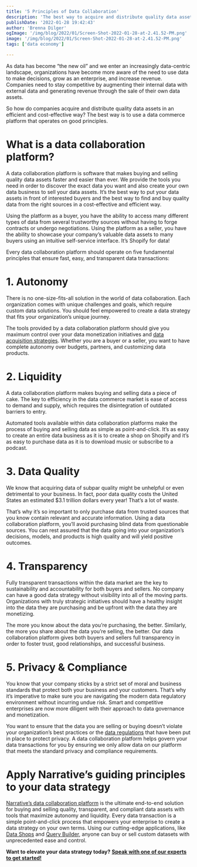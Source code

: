 ```yaml
---
title: '5 Principles of Data Collaboration'
description: 'The best way to acquire and distribute quality data assets in an efficient and cost-effective way is through a data commerce platform that operates on these 5 principles. '
publishDate: '2022-01-28 19:42:43'
author: 'Brenna Dilger'
ogImage: '/img/blog/2022/01/Screen-Shot-2022-01-28-at-2.41.52-PM.png'
image: '/img/blog/2022/01/Screen-Shot-2022-01-28-at-2.41.52-PM.png'
tags: ['data economy']

---
```

As data has become “the new oil” and we enter an increasingly data-centric landscape, organizations have become more aware of the need to use data to make decisions, grow as an enterprise, and increase revenue. Companies need to stay competitive by augmenting their internal data with external data and generating revenue through the sale of their own data assets.

So how do companies acquire and distribute quality data assets in an efficient and cost-effective way? The best way is to use a data commerce platform that operates on good principles.

**What is a data collaboration platform?**
==========================================

A data collaboration platform is software that makes buying and selling quality data assets faster and easier than ever. We provide the tools you need in order to discover the exact data you want and also create your own data business to sell your data assets. It’s the best way to put your data assets in front of interested buyers and the best way to find and buy quality data from the right sources in a cost-effective and efficient way.

Using the platform as a buyer, you have the ability to access many different types of data from several trustworthy sources without having to forge contracts or undergo negotiations. Using the platform as a seller, you have the ability to showcase your company’s valuable data assets to many buyers using an intuitive self-service interface. It’s Shopify for data!

Every data collaboration platform should operate on five fundamental principles that ensure fast, easy, and transparent data transactions:

**1\. Autonomy** 
=================

There is no one-size-fits-all solution in the world of data collaboration. Each organization comes with unique challenges and goals, which require custom data solutions. You should feel empowered to create a data strategy that fits your organization’s unique journey.

The tools provided by a data collaboration platform should give you maximum control over your data monetization initiatives and [data acquisition strategies](/blog/building-a-data-acquisition-strategy-for-2023). Whether you are a buyer or a seller, you want to have complete autonomy over budgets, partners, and customizing data products. 

**2\. Liquidity** 
==================

A data collaboration platform makes buying and selling data a piece of cake. The key to efficiency in the data commerce market is ease of access to demand and supply, which requires the disintegration of outdated barriers to entry. 

Automated tools available within data collaboration platforms make the process of buying and selling data as simple as point-and-click. It’s as easy to create an entire data business as it is to create a shop on Shopify and it’s as easy to purchase data as it is to download music or subscribe to a podcast. 

**3\. Data Quality**
====================

We know that acquiring data of subpar quality might be unhelpful or even detrimental to your business. In fact, poor data quality costs the United States an estimated $3.1 trillion dollars every year! That’s a lot of waste. 

That’s why it’s so important to only purchase data from trusted sources that you know contain relevant and accurate information. Using a data collaboration platform, you’ll avoid purchasing blind data from questionable sources. You can rest assured that the data going into your organization’s decisions, models, and products is high quality and will yield positive outcomes.

**4\. Transparency** 
=====================

Fully transparent transactions within the data market are the key to sustainability and accountability for both buyers and sellers. No company can have a good data strategy without visibility into all of the moving parts. Organizations with truly strategic initiatives should have a healthy insight into the data they are purchasing and be upfront with the data they are monetizing. 

The more you know about the data you’re purchasing, the better. Similarly, the more you share about the data you’re selling, the better. Our data collaboration platform gives both buyers and sellers full transparency in order to foster trust, good relationships, and successful business.

**5\. Privacy & Compliance**
============================

You know that your company sticks by a strict set of moral and business standards that protect both your business and your customers. That’s why it’s imperative to make sure you are navigating the modern data regulatory environment without incurring undue risk. Smart and competitive enterprises are now more diligent with their approach to data governance and monetization. 

You want to ensure that the data you are selling or buying doesn’t violate your organization’s best practices or the [data regulations](https://kb.narrative.io/regulations-compliance-privacy) that have been put in place to protect privacy. A data collaboration platform helps govern your data transactions for you by ensuring we only allow data on our platform that meets the standard privacy and compliance requirements. 

**Apply Narrative’s guiding principles to your data strategy**
==============================================================

[Narrative’s data collaboration platform](/faq/what-is-data-collaboration) is the ultimate end-to-end solution for buying and selling quality, transparent, and compliant data assets with tools that maximize autonomy and liquidity. Every data transaction is a simple point-and-click process that empowers your enterprise to create a data strategy on your own terms. Using our cutting-edge applications, like [Data Shops](https://www.narrative.io/data-shops) and [Query Builder](/products/query-builder), anyone can buy or sell custom datasets with unprecedented ease and control.

**Want to elevate your data strategy today?** [**Speak with one of our experts to get started!**](/contact?hsCtaTracking=e08f0c95-7f48-4f72-9447-dfc519a8f306%7C13036f93-4774-432c-a24e-67f517ec4034)
